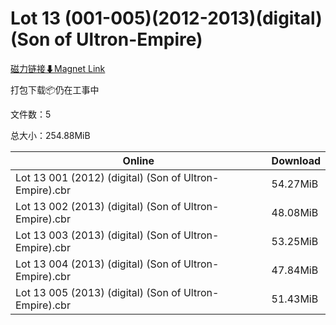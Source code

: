 # Lot 13 (001-005)(2012-2013)(digital)(Son of Ultron-Empire)

[磁力链接⬇Magnet Link](magnet:?xt=urn:btih:aa959ca8ec092240f7925adeb0d3206eddb4c0ec&dn=Lot%2013%20%28001-005%29%282012-2013%29%28digital%29%28Son%20of%20Ultron-Empire%29)

打包下载📦仍在工事中

文件数：5

总大小：254.88MiB

Online | Download
--- | ---
Lot 13 001 (2012) (digital) (Son of Ultron-Empire).cbr | 54.27MiB
Lot 13 002 (2013) (digital) (Son of Ultron-Empire).cbr | 48.08MiB
Lot 13 003 (2013) (digital) (Son of Ultron-Empire).cbr | 53.25MiB
Lot 13 004 (2013) (digital) (Son of Ultron-Empire).cbr | 47.84MiB
Lot 13 005 (2013) (digital) (Son of Ultron-Empire).cbr | 51.43MiB